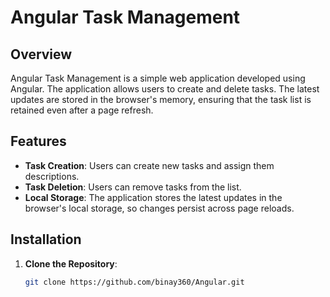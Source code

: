 # Angular Task Management

## Overview

Angular Task Management is a simple web application developed using Angular. The application allows users to create and delete tasks. The latest updates are stored in the browser's memory, ensuring that the task list is retained even after a page refresh.

## Features

- **Task Creation**: Users can create new tasks and assign them descriptions.
- **Task Deletion**: Users can remove tasks from the list.
- **Local Storage**: The application stores the latest updates in the browser's local storage, so changes persist across page reloads.

## Installation

1. **Clone the Repository**:
   ```bash
   git clone https://github.com/binay360/Angular.git
